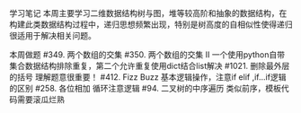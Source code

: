 学习笔记
本周主要学习二维数据结构树与图，堆等较高阶和抽象的数据结构，在构建此类数据结构过程中，递归思想频繁出现，特别是树高度的自相似性使得递归很适用于解决相关问题。

本周做题
#349. 两个数组的交集
#350. 两个数组的交集 II
一个使用python自带集合数据结构排除重复，第二个允许重复使用dict结合list解决
#1021. 删除最外层的括号 理解题意很重要！
#412. Fizz Buzz 基本逻辑操作，注意if elif ,if...if逻辑的区别
#258. 各位相加 循环注意逻辑
#94. 二叉树的中序遍历 类似前序，模板代码需要滚瓜烂熟
